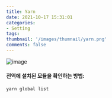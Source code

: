 ```yaml
---
title: Yarn
date: 2021-10-17 15:31:01
categories: 
- Setting
tags:
thumbnail: '/images/thumnail/yarn.png'
comments: false
---
```

![image](/images/thumnail/yarn.png)
#### 전역에 설치된 모듈을 확인하는 방법:
```
yarn global list
```